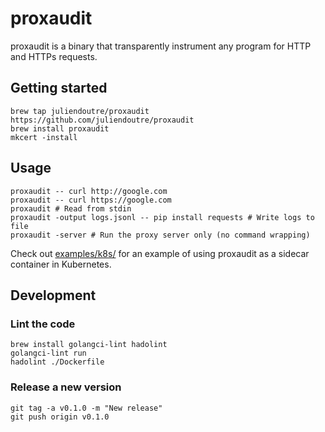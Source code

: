 # proxaudit

proxaudit is a binary that transparently instrument any program for HTTP and HTTPs requests.

## Getting started

```shell
brew tap juliendoutre/proxaudit https://github.com/juliendoutre/proxaudit
brew install proxaudit
mkcert -install
```

## Usage

```shell
proxaudit -- curl http://google.com
proxaudit -- curl https://google.com
proxaudit # Read from stdin
proxaudit -output logs.jsonl -- pip install requests # Write logs to file
proxaudit -server # Run the proxy server only (no command wrapping)
```

Check out [examples/k8s/](./examples/k8s/) for an example of using proxaudit as a sidecar container in Kubernetes.

## Development

### Lint the code

```shell
brew install golangci-lint hadolint
golangci-lint run
hadolint ./Dockerfile
```

### Release a new version

```shell
git tag -a v0.1.0 -m "New release"
git push origin v0.1.0
```
